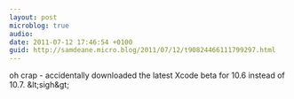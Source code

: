 ```yaml
---
layout: post
microblog: true
audio: 
date: 2011-07-12 17:46:54 +0100
guid: http://samdeane.micro.blog/2011/07/12/t90824466111799297.html
---
```

oh crap - accidentally downloaded the latest Xcode beta for 10.6 instead of 10.7. &amp;lt;sigh&amp;gt;

